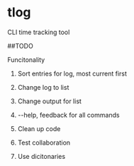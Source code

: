 tlog
====

CLI time tracking tool

##TODO

Funcitonality
1) Sort entries for log, most current first

1) Change log to list
2) Change output for list
3) --help, feedback for all commands
4) Clean up code
5) Test collaboration
6) Use dicitonaries

